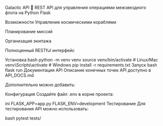 Galactic API 🚀
REST API для управления операциями межзвездного флота на Python Flask

Возможности
Управление космическими кораблями

Планирование миссий

Организация экипажа

Полноценный RESTful интерфейс

Установка
bash
python -m venv venv
source venv/bin/activate  # Linux/Mac
venv\Scripts\activate    # Windows
pip install -r requirements.txt
Запуск
bash
flask run
Документация API
Описание конечных точек API доступно в API_DOCS.md

Дополнительно можно добавить:

Конфигурация
Создайте файл .env в корне проекта:

ini
FLASK_APP=app.py
FLASK_ENV=development
Тестирование
Для тестирования API можно использовать:

bash
pytest tests/
